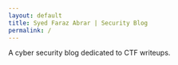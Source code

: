 ```yaml
---
layout: default
title: Syed Faraz Abrar | Security Blog
permalink: /
---
```


<p id="index">A cyber security blog dedicated to CTF writeups.</p>